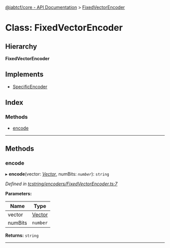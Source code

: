 [@iabtcf/core - API Documentation](../README.md) > [FixedVectorEncoder](../classes/fixedvectorencoder.md)

# Class: FixedVectorEncoder

## Hierarchy

**FixedVectorEncoder**

## Implements

* [SpecificEncoder](../interfaces/specificencoder.md)

## Index

### Methods

* [encode](fixedvectorencoder.md#encode)

---

## Methods

<a id="encode"></a>

###  encode

▸ **encode**(vector: *[Vector](vector.md)*, numBits: *`number`*): `string`

*Defined in [tcstring/encoders/FixedVectorEncoder.ts:7](https://github.com/chrispaterson/iabtcf-es/blob/9d52060/modules/core/src/tcstring/encoders/FixedVectorEncoder.ts#L7)*

**Parameters:**

| Name | Type |
| ------ | ------ |
| vector | [Vector](vector.md) |
| numBits | `number` |

**Returns:** `string`

___

